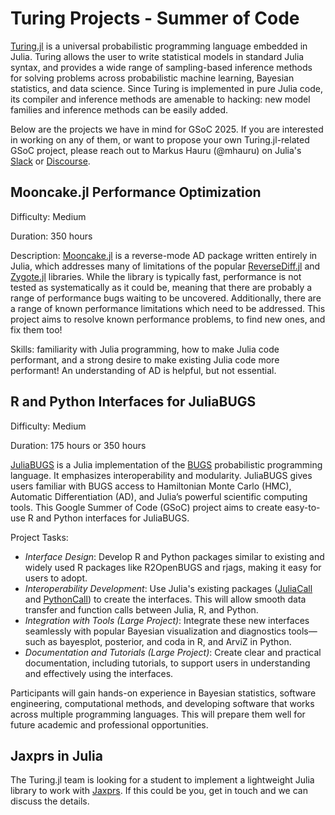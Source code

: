 # Turing Projects - Summer of Code

[Turing.jl](https://turinglang.org/) is a universal probabilistic programming language embedded in Julia.
Turing allows the user to write statistical models in standard Julia syntax, and provides a wide range of sampling-based inference methods for solving problems across probabilistic machine learning, Bayesian statistics, and data science.
Since Turing is implemented in pure Julia code, its compiler and inference methods are amenable to hacking: new model families and inference methods can be easily added.

Below are the projects we have in mind for GSoC 2025. If you are interested in working on any of them, or want to propose your own Turing.jl-related GSoC project, please reach out to Markus Hauru (@mhauru) on Julia's [Slack](https://julialang.org/slack/) or [Discourse](https://discourse.julialang.org/).

## Mooncake.jl Performance Optimization

Difficulty: Medium

Duration: 350 hours

Description: [Mooncake.jl](https://github.com/compintell/Mooncake.jl/) is a reverse-mode AD package written entirely in Julia, which addresses many of limitations of the popular [ReverseDiff.jl](https://github.com/JuliaDiff/ReverseDiff.jl) and [Zygote.jl](https://github.com/FluxML/Zygote.jl) libraries.
While the library is typically fast, performance is not tested as systematically as it could be, meaning that there are probably a range of performance bugs waiting to be uncovered.
Additionally, there are a range of known performance limitations which need to be addressed.
This project aims to resolve known performance problems, to find new ones, and fix them too!

Skills: familiarity with Julia programming, how to make Julia code performant, and a strong desire to make existing Julia code more performant! An understanding of AD is helpful, but not essential.

## R and Python Interfaces for JuliaBUGS

Difficulty: Medium

Duration: 175 hours or 350 hours

[JuliaBUGS](https://github.com/TuringLang/JuliaBUGS.jl) is a Julia implementation of the [BUGS](https://en.wikipedia.org/wiki/WinBUGS) probabilistic programming language. It emphasizes interoperability and modularity. JuliaBUGS gives users familiar with BUGS access to Hamiltonian Monte Carlo (HMC), Automatic Differentiation (AD), and Julia’s powerful scientific computing tools. This Google Summer of Code (GSoC) project aims to create easy-to-use R and Python interfaces for JuliaBUGS.

Project Tasks:
* *Interface Design*: Develop R and Python packages similar to existing and widely used R packages like R2OpenBUGS and rjags, making it easy for users to adopt.
* *Interoperability Development*: Use Julia's existing packages ([JuliaCall](https://github.com/JuliaInterop/JuliaCall) and [PythonCall](https://github.com/JuliaPy/PythonCall.jl)) to create the interfaces. This will allow smooth data transfer and function calls between Julia, R, and Python.
* *Integration with Tools (Large Project)*: Integrate these new interfaces seamlessly with popular Bayesian visualization and diagnostics tools—such as bayesplot, posterior, and coda in R, and ArviZ in Python.
* *Documentation and Tutorials (Large Project)*: Create clear and practical documentation, including tutorials, to support users in understanding and effectively using the interfaces.

Participants will gain hands-on experience in Bayesian statistics, software engineering, computational methods, and developing software that works across multiple programming languages. This will prepare them well for future academic and professional opportunities.

## Jaxprs in Julia

The Turing.jl team is looking for a student to implement a lightweight Julia library to work with [Jaxprs](https://docs.jax.dev/en/latest/jaxpr.html). If this could be you, get in touch and we can discuss the details.
